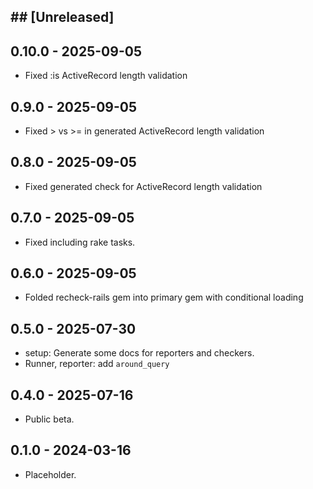 ## ## [Unreleased]

## 0.10.0 - 2025-09-05

* Fixed :is ActiveRecord length validation

## 0.9.0 - 2025-09-05

* Fixed > vs >= in generated ActiveRecord length validation

## 0.8.0 - 2025-09-05

* Fixed generated check for ActiveRecord length validation

## 0.7.0 - 2025-09-05

* Fixed including rake tasks.

## 0.6.0 - 2025-09-05

* Folded recheck-rails gem into primary gem with conditional loading

## 0.5.0 - 2025-07-30

* setup: Generate some docs for reporters and checkers.
* Runner, reporter: add `around_query`

## 0.4.0 - 2025-07-16

* Public beta.

## 0.1.0 - 2024-03-16

* Placeholder.
